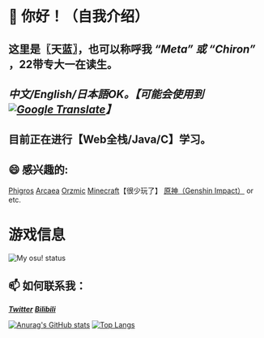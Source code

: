 # 👋 你好！（自我介绍）
## 这里是〖天蓝〗，也可以称呼我 ***“Meta” 或 “Chiron”*** ，22带专大一在读生。
## ***中文/English/日本語OK。【可能会使用到[![Google Translate](http://ssl.gstatic.com/translate/favicon.ico)](https://translate.google.com)】***
## 目前正在进行【Web全栈/Java/C】学习。

## 😄 感兴趣的:
[Phigros](https://www.pigeongames.com/phigros)
[Arcaea](https://arcaea.lowiro.com)
[Orzmic](https://www.taptap.com/app/194778)
[Minecraft](https://www.minecraft.net)【很少玩了】
[原神（Genshin Impact）](https://ys.mihoyo.com)
or etc.

# 游戏信息
![My osu! status](https://osu-sig.vercel.app/card?user=MetallicAllex&mode=catch&animation=true)

## 📫 如何联系我：
***[Twitter](https://twitter.com/MetallicAllex)***
***[Bilibili](https://space.bilibili.com/400342138)***

[![Anurag's GitHub stats](https://github-readme-stats.vercel.app/api?username=MetallicAllex)](https://github.com/anuraghazra/github-readme-stats)
[![Top Langs](https://github-readme-stats.vercel.app/api/top-langs/?username=MetallicAllex&layout=compact)](https://github.com/anuraghazra/github-readme-stats)

<!--
**MetallicAllex/metallicallex** is a ✨ _special_ ✨ repository because its `README.md` (this file) appears on your GitHub profile.

Here are some ideas to get you started:

- 🔭 I’m currently working on ...
- 🌱 I’m currently learning ...
- 👯 I’m looking to collaborate on ...
- 🤔 I’m looking for help with ...
- 💬 Ask me about ...
- 📫 How to reach me: ...
- 😄 Pronouns: ...
- ⚡ Fun fact: ...
-->
